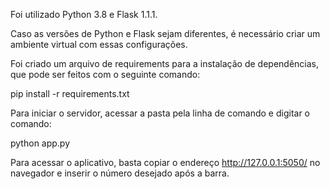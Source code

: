 Foi utilizado Python 3.8 e Flask 1.1.1.

Caso as versões de Python e Flask sejam diferentes, é necessário criar um ambiente virtual com essas configurações.

Foi criado um arquivo de requirements para a instalação de dependências, que pode ser feitos com o seguinte comando:

pip install -r requirements.txt

Para iniciar o servidor, acessar a pasta pela linha de comando e digitar o comando:

python app.py

Para acessar o aplicativo, basta copiar o endereço http://127.0.0.1:5050/ no navegador e inserir o número desejado após a barra.